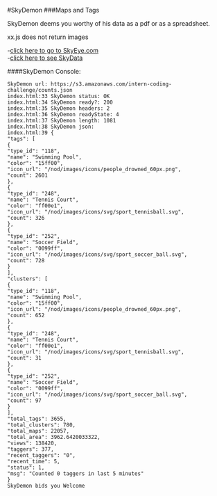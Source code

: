 #SkyDemon
###Maps and Tags

SkyDemon deems you worthy of his data as a pdf or as a spreadsheet.

xx.js does not return images

-[click here to go to SkyEye.com](http://weblab.us/Jose/SkyDemon/)  
-[click here to see SkyData](http://weblab.us/Jose/SkyEye/SkyData.pdf)  
   
   
####SkyDemon Console:


```
SkyDemon url: https://s3.amazonaws.com/intern-coding-challenge/counts.json
index.html:33 SkyDemon status: OK
index.html:34 SkyDemon ready?: 200
index.html:35 SkyDemon headers: 2
index.html:36 SkyDemon readyState: 4
index.html:37 SkyDemon length: 1081
index.html:38 SkyDemon json: 
index.html:39 {
"tags": [
{
"type_id": "118",
"name": "Swimming Pool",
"color": "15ff00",
"icon_url": "/nod/images/icons/people_drowned_60px.png",
"count": 2601
},
{
"type_id": "248",
"name": "Tennis Court",
"color": "ff00e1",
"icon_url": "/nod/images/icons/svg/sport_tennisball.svg",
"count": 326
},
{
"type_id": "252",
"name": "Soccer Field",
"color": "0099ff",
"icon_url": "/nod/images/icons/svg/sport_soccer_ball.svg",
"count": 728
}
],
"clusters": [
{
"type_id": "118",
"name": "Swimming Pool",
"color": "15ff00",
"icon_url": "/nod/images/icons/people_drowned_60px.png",
"count": 652
},
{
"type_id": "248",
"name": "Tennis Court",
"color": "ff00e1",
"icon_url": "/nod/images/icons/svg/sport_tennisball.svg",
"count": 31
},
{
"type_id": "252",
"name": "Soccer Field",
"color": "0099ff",
"icon_url": "/nod/images/icons/svg/sport_soccer_ball.svg",
"count": 97
}
],
"total_tags": 3655,
"total_clusters": 780,
"total_maps": 22057,
"total_area": 3962.6420033322,
"views": 138420,
"taggers": 377,
"recent_taggers": "0",
"recent_time": 5,
"status": 1,
"msg": "Counted 0 taggers in last 5 minutes"
}
SkyDemon bids you Welcome
```
